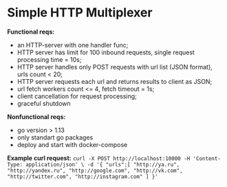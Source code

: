 # **Simple HTTP Multiplexer**

**Functional reqs:**

- an HTTP-server with one handler func;
- HTTP server has limit for 100 inbound requests, single request processing time = 10s;
- HTTP server handles only POST requests with url list (JSON format), urls count < 20;
- HTTP server requests each url and returns results to client as JSON;
- url fetch workers count <= 4, fetch timeout = 1s;
- client cancellation for request processing;
- graceful shutdown

**Nonfunctional reqs:**

- go version > 1.13
- only standart go packages
- deploy and start with docker-compose


**Example curl request:**
`curl -X POST http://localhost:10000 -H 'Content-Type: application/json' \
-d '{
    "urls":[
        "http://ya.ru",
        "http://yandex.ru",
        "http://google.com",
        "http://vk.com",
        "http://twitter.com",
        "http://instagram.com"
    ]
}'`